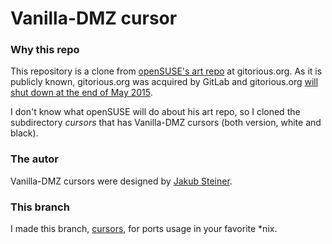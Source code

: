 # Vanilla-DMZ cursor

### Why this repo

This repository is a clone from [openSUSE's art repo](https://gitorious.org/opensuse/art)
at gitorious.org. As it is publicly known, gitorious.org was acquired 
by GitLab and gitorious.org [will shut down at the end of May 2015](https://about.gitlab.com/2015/03/03/gitlab-acquires-gitorious/).

I don't know what openSUSE will do about his art repo, so I cloned the
subdirectory *cursors* that has Vanilla-DMZ cursors (both version,
white and black).

### The autor

Vanilla-DMZ cursors were designed by [Jakub Steiner](http://jimmac.musichall.cz).

### This branch

I made this branch, [cursors](https://github.com/vando/dmz-cursor-clone/tree/cursors),
for ports usage in your favorite *nix.
